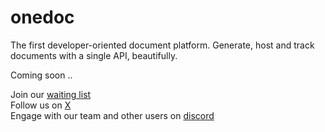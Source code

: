 # onedoc
The first developer-oriented document platform. Generate, host and track documents with a single API, beautifully.


Coming soon ..


Join our [waiting list](www.onedoclabs.com) <br>
Follow us on [X](https://twitter.com/Onedoclabs) <br>
Engage with our team and other users on [discord](https://discord.com/invite/uRJE6e2rgr) <br>
